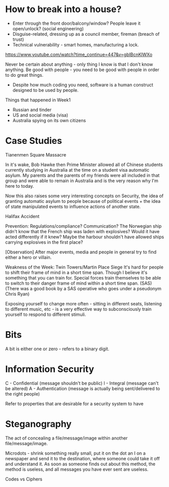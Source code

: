 # How to break into a house?

- Enter through the front door/balcony/window? People leave it open/unlock?
(social engineering)
- Disguise-related, dressing up as a council member, fireman (breach of trust)
- Technical vulnerability - smart homes, manufacturing a lock.

<https://www.youtube.com/watch?time_continue=447&v=gbIBcnKlWXo>

Never be certain about anything - only thing I know is that I don't know anything.
Be good with people - you need to be good with people in order to do great things.
- Despite how much coding you need, software is a human construct designed to be used
by people.

Things that happened in Week1
- Russian and tinder
- US and social media (visa)
- Australia spying on its own citizens


# Case Studies

Tianenmen Square Massacre

In it's wake, Bob Hawke then Prime Minister allowed all of Chinese students currently
studying in Australia at the time on a student visa automatic asylum. My parents and
the parents of my friends were all included in that group and were able to remain in
Australia and is the very reason why I'm here to today.

Now this also raises some very interesting concepts on Security, the idea of granting
automatic asylum to people because of political events + the idea of state manipulated
events to influence actions of another state.

Halifax Accident

Prevention: Regulations/compliance? Communication? The Norwegian ship didn't know
that the French ship was laden with explosives? Would it have acted differently if it
knew? Maybe the harbour shouldn't have allowed ships carrying explosives in the first 
place?

[Observation] After major events, media and people in general try to find either a
hero or villain.

Weakness of the Week: Twin Towers/Martin Place Siege
It's hard for people to shift their frame of mind in a short time span. Though I
believe it's something that you can train for. Special forces train themselves to be
able to switch to their danger frame of mind within a short time span. (SAS)
(There was a good book by a SAS operative who goes under a pseudonym Chris Ryan)

Exposing yourself to change more often - sitting in different seats, listening to
different music, etc - is a very effective way to subconsciously train yourself to
respond to different stimuli.

# Bits
A bit is either one or zero - refers to a binary digit.

# Information Security
C - Confidential (message shouldn't be public)
I - Integral (message can't be altered)
A - Authentication (message is actually being sent/delivered to the right people)

Refer to properties that are desirable for a security system to have

# Steganography
The act of concealing a file/message/image within another file/message/image.

Microdots - shrink something really small, put it on the dot an I on a newspaper
and send it to the destination, where someone could take it off and understand it.
As soon as someone finds out about this method, the method is useless, and all 
messages you have ever sent are useless.

Codes vs Ciphers

